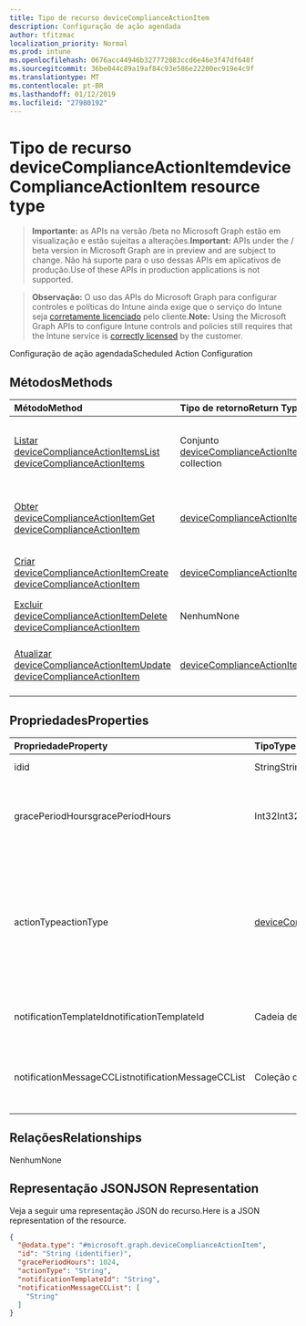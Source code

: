 ```yaml
---
title: Tipo de recurso deviceComplianceActionItem
description: Configuração de ação agendada
author: tfitzmac
localization_priority: Normal
ms.prod: intune
ms.openlocfilehash: 0676acc44946b327772083ccd6e46e3f47df648f
ms.sourcegitcommit: 36be044c89a19af84c93e586e22200ec919e4c9f
ms.translationtype: MT
ms.contentlocale: pt-BR
ms.lasthandoff: 01/12/2019
ms.locfileid: "27980192"
---
```

# <a name="devicecomplianceactionitem-resource-type"></a><span data-ttu-id="78780-103">Tipo de recurso deviceComplianceActionItem</span><span class="sxs-lookup"><span data-stu-id="78780-103">deviceComplianceActionItem resource type</span></span>

> <span data-ttu-id="78780-104">**Importante:** as APIs na versão /beta no Microsoft Graph estão em visualização e estão sujeitas a alterações.</span><span class="sxs-lookup"><span data-stu-id="78780-104">**Important:** APIs under the / beta version in Microsoft Graph are in preview and are subject to change.</span></span> <span data-ttu-id="78780-105">Não há suporte para o uso dessas APIs em aplicativos de produção.</span><span class="sxs-lookup"><span data-stu-id="78780-105">Use of these APIs in production applications is not supported.</span></span>

> <span data-ttu-id="78780-106">**Observação:** O uso das APIs do Microsoft Graph para configurar controles e políticas do Intune ainda exige que o serviço do Intune seja [corretamente licenciado](https://go.microsoft.com/fwlink/?linkid=839381) pelo cliente.</span><span class="sxs-lookup"><span data-stu-id="78780-106">**Note:** Using the Microsoft Graph APIs to configure Intune controls and policies still requires that the Intune service is [correctly licensed](https://go.microsoft.com/fwlink/?linkid=839381) by the customer.</span></span>

<span data-ttu-id="78780-107">Configuração de ação agendada</span><span class="sxs-lookup"><span data-stu-id="78780-107">Scheduled Action Configuration</span></span>
## <a name="methods"></a><span data-ttu-id="78780-108">Métodos</span><span class="sxs-lookup"><span data-stu-id="78780-108">Methods</span></span>
|<span data-ttu-id="78780-109">Método</span><span class="sxs-lookup"><span data-stu-id="78780-109">Method</span></span>|<span data-ttu-id="78780-110">Tipo de retorno</span><span class="sxs-lookup"><span data-stu-id="78780-110">Return Type</span></span>|<span data-ttu-id="78780-111">Descrição</span><span class="sxs-lookup"><span data-stu-id="78780-111">Description</span></span>|
|:---|:---|:---|
|[<span data-ttu-id="78780-112">Listar deviceComplianceActionItems</span><span class="sxs-lookup"><span data-stu-id="78780-112">List deviceComplianceActionItems</span></span>](../api/intune-deviceconfig-devicecomplianceactionitem-list.md)|<span data-ttu-id="78780-113">Conjunto [deviceComplianceActionItem](../resources/intune-deviceconfig-devicecomplianceactionitem.md)</span><span class="sxs-lookup"><span data-stu-id="78780-113">[deviceComplianceActionItem](../resources/intune-deviceconfig-devicecomplianceactionitem.md) collection</span></span>|<span data-ttu-id="78780-114">Listar propriedades e relações de objetos de [deviceComplianceActionItem](../resources/intune-deviceconfig-devicecomplianceactionitem.md).</span><span class="sxs-lookup"><span data-stu-id="78780-114">List properties and relationships of the [deviceComplianceActionItem](../resources/intune-deviceconfig-devicecomplianceactionitem.md) objects.</span></span>|
|[<span data-ttu-id="78780-115">Obter deviceComplianceActionItem</span><span class="sxs-lookup"><span data-stu-id="78780-115">Get deviceComplianceActionItem</span></span>](../api/intune-deviceconfig-devicecomplianceactionitem-get.md)|[<span data-ttu-id="78780-116">deviceComplianceActionItem</span><span class="sxs-lookup"><span data-stu-id="78780-116">deviceComplianceActionItem</span></span>](../resources/intune-deviceconfig-devicecomplianceactionitem.md)|<span data-ttu-id="78780-117">Ler propriedades e relações de objetos de [deviceComplianceActionItem](../resources/intune-deviceconfig-devicecomplianceactionitem.md).</span><span class="sxs-lookup"><span data-stu-id="78780-117">Read properties and relationships of the [deviceComplianceActionItem](../resources/intune-deviceconfig-devicecomplianceactionitem.md) object.</span></span>|
|[<span data-ttu-id="78780-118">Criar deviceComplianceActionItem</span><span class="sxs-lookup"><span data-stu-id="78780-118">Create deviceComplianceActionItem</span></span>](../api/intune-deviceconfig-devicecomplianceactionitem-create.md)|[<span data-ttu-id="78780-119">deviceComplianceActionItem</span><span class="sxs-lookup"><span data-stu-id="78780-119">deviceComplianceActionItem</span></span>](../resources/intune-deviceconfig-devicecomplianceactionitem.md)|<span data-ttu-id="78780-120">Criar um novo objeto de [deviceComplianceActionItem](../resources/intune-deviceconfig-devicecomplianceactionitem.md).</span><span class="sxs-lookup"><span data-stu-id="78780-120">Create a new [deviceComplianceActionItem](../resources/intune-deviceconfig-devicecomplianceactionitem.md) object.</span></span>|
|[<span data-ttu-id="78780-121">Excluir deviceComplianceActionItem</span><span class="sxs-lookup"><span data-stu-id="78780-121">Delete deviceComplianceActionItem</span></span>](../api/intune-deviceconfig-devicecomplianceactionitem-delete.md)|<span data-ttu-id="78780-122">Nenhum</span><span class="sxs-lookup"><span data-stu-id="78780-122">None</span></span>|<span data-ttu-id="78780-123">Excluir [deviceComplianceActionItem](../resources/intune-deviceconfig-devicecomplianceactionitem.md).</span><span class="sxs-lookup"><span data-stu-id="78780-123">Deletes a [deviceComplianceActionItem](../resources/intune-deviceconfig-devicecomplianceactionitem.md).</span></span>|
|[<span data-ttu-id="78780-124">Atualizar deviceComplianceActionItem</span><span class="sxs-lookup"><span data-stu-id="78780-124">Update deviceComplianceActionItem</span></span>](../api/intune-deviceconfig-devicecomplianceactionitem-update.md)|[<span data-ttu-id="78780-125">deviceComplianceActionItem</span><span class="sxs-lookup"><span data-stu-id="78780-125">deviceComplianceActionItem</span></span>](../resources/intune-deviceconfig-devicecomplianceactionitem.md)|<span data-ttu-id="78780-126">Atualizar as propriedades de um objeto de [deviceComplianceActionItem](../resources/intune-deviceconfig-devicecomplianceactionitem.md).</span><span class="sxs-lookup"><span data-stu-id="78780-126">Update the properties of a [deviceComplianceActionItem](../resources/intune-deviceconfig-devicecomplianceactionitem.md) object.</span></span>|

## <a name="properties"></a><span data-ttu-id="78780-127">Propriedades</span><span class="sxs-lookup"><span data-stu-id="78780-127">Properties</span></span>
|<span data-ttu-id="78780-128">Propriedade</span><span class="sxs-lookup"><span data-stu-id="78780-128">Property</span></span>|<span data-ttu-id="78780-129">Tipo</span><span class="sxs-lookup"><span data-stu-id="78780-129">Type</span></span>|<span data-ttu-id="78780-130">Descrição</span><span class="sxs-lookup"><span data-stu-id="78780-130">Description</span></span>|
|:---|:---|:---|
|<span data-ttu-id="78780-131">id</span><span class="sxs-lookup"><span data-stu-id="78780-131">id</span></span>|<span data-ttu-id="78780-132">String</span><span class="sxs-lookup"><span data-stu-id="78780-132">String</span></span>|<span data-ttu-id="78780-133">Chave da entidade.</span><span class="sxs-lookup"><span data-stu-id="78780-133">Key of the entity.</span></span>|
|<span data-ttu-id="78780-134">gracePeriodHours</span><span class="sxs-lookup"><span data-stu-id="78780-134">gracePeriodHours</span></span>|<span data-ttu-id="78780-135">Int32</span><span class="sxs-lookup"><span data-stu-id="78780-135">Int32</span></span>|<span data-ttu-id="78780-136">Número de horas a aguardar até que a ação seja aplicada.</span><span class="sxs-lookup"><span data-stu-id="78780-136">Number of hours to wait till the action will be enforced.</span></span> <span data-ttu-id="78780-137">Valores válidos de 0 a 8760</span><span class="sxs-lookup"><span data-stu-id="78780-137">Valid values 0 to 8760</span></span>|
|<span data-ttu-id="78780-138">actionType</span><span class="sxs-lookup"><span data-stu-id="78780-138">actionType</span></span>|[<span data-ttu-id="78780-139">deviceComplianceActionType</span><span class="sxs-lookup"><span data-stu-id="78780-139">deviceComplianceActionType</span></span>](../resources/intune-deviceconfig-devicecomplianceactiontype.md)|<span data-ttu-id="78780-140">Ação que será executada.</span><span class="sxs-lookup"><span data-stu-id="78780-140">What action to take.</span></span> <span data-ttu-id="78780-141">Os valores possíveis são: `noAction`, `notification`, `block`, `retire`, `wipe`, `removeResourceAccessProfiles`, `pushNotification`, `remoteLock`.</span><span class="sxs-lookup"><span data-stu-id="78780-141">Possible values are: `noAction`, `notification`, `block`, `retire`, `wipe`, `removeResourceAccessProfiles`, `pushNotification`, `remoteLock`.</span></span>|
|<span data-ttu-id="78780-142">notificationTemplateId</span><span class="sxs-lookup"><span data-stu-id="78780-142">notificationTemplateId</span></span>|<span data-ttu-id="78780-143">Cadeia de caracteres</span><span class="sxs-lookup"><span data-stu-id="78780-143">String</span></span>|<span data-ttu-id="78780-144">Qual modelo de notificação de mensagem será usado</span><span class="sxs-lookup"><span data-stu-id="78780-144">What notification Message template to use</span></span>|
|<span data-ttu-id="78780-145">notificationMessageCCList</span><span class="sxs-lookup"><span data-stu-id="78780-145">notificationMessageCCList</span></span>|<span data-ttu-id="78780-146">Coleção de cadeias de caracteres</span><span class="sxs-lookup"><span data-stu-id="78780-146">String collection</span></span>|<span data-ttu-id="78780-147">Uma lista de IDs de grupo para especificar quem receberá uma cópia dessa mensagem de notificação.</span><span class="sxs-lookup"><span data-stu-id="78780-147">A list of group IDs to speicify who to CC this notification message to.</span></span>|

## <a name="relationships"></a><span data-ttu-id="78780-148">Relações</span><span class="sxs-lookup"><span data-stu-id="78780-148">Relationships</span></span>
<span data-ttu-id="78780-149">Nenhum</span><span class="sxs-lookup"><span data-stu-id="78780-149">None</span></span>
## <a name="json-representation"></a><span data-ttu-id="78780-150">Representação JSON</span><span class="sxs-lookup"><span data-stu-id="78780-150">JSON Representation</span></span>
<span data-ttu-id="78780-151">Veja a seguir uma representação JSON do recurso.</span><span class="sxs-lookup"><span data-stu-id="78780-151">Here is a JSON representation of the resource.</span></span>
<!-- {
  "blockType": "resource",
  "keyProperty": "id",
  "@odata.type": "microsoft.graph.deviceComplianceActionItem"
}
-->
``` json
{
  "@odata.type": "#microsoft.graph.deviceComplianceActionItem",
  "id": "String (identifier)",
  "gracePeriodHours": 1024,
  "actionType": "String",
  "notificationTemplateId": "String",
  "notificationMessageCCList": [
    "String"
  ]
}
```





